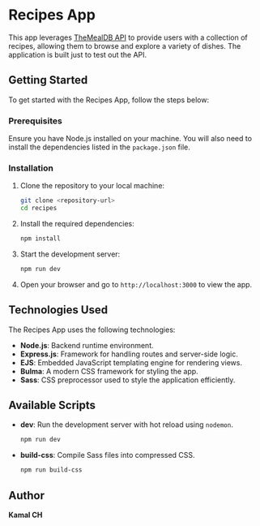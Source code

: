 # Recipes App

This app leverages [TheMealDB API](https://www.themealdb.com/api.php) to provide users with a collection of recipes, allowing them to browse and explore a variety of dishes. The application is built just to test out the API.

## Getting Started

To get started with the Recipes App, follow the steps below:

### Prerequisites

Ensure you have Node.js installed on your machine. You will also need to install the dependencies listed in the `package.json` file.

### Installation

1. Clone the repository to your local machine:
   ```bash
   git clone <repository-url>
   cd recipes
   ```

2. Install the required dependencies:
   ```bash
   npm install
   ```

3. Start the development server:
   ```bash
   npm run dev
   ```

4. Open your browser and go to `http://localhost:3000` to view the app.

## Technologies Used

The Recipes App uses the following technologies:

- **Node.js**: Backend runtime environment.
- **Express.js**: Framework for handling routes and server-side logic.
- **EJS**: Embedded JavaScript templating engine for rendering views.
- **Bulma**: A modern CSS framework for styling the app.
- **Sass**: CSS preprocessor used to style the application efficiently.

## Available Scripts

- **dev**: Run the development server with hot reload using `nodemon`.
  ```bash
  npm run dev
  ```

- **build-css**: Compile Sass files into compressed CSS.
  ```bash
  npm run build-css
  ```

## Author

**Kamal CH**